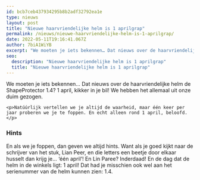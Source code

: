 ```yaml
---
id: bcb7ceb437934295b8b2adf32792ea1e
type: nieuws
layout: post
title: "Nieuwe haarvriendelijke helm is 1 aprilgrap"
permalink: /nieuws/nieuwe-haarvriendelijke-helm-is-1-aprilgrap/
date: 2022-05-11T19:16:41.067Z
author: 7biA1WiYB
excerpt: "We moeten je iets bekennen… Dat nieuws over de haarvriendelijke helm de ShapeProtector 1.4? 1 april, kikker in je bil! We hebben het allemaal uit onze duim gezogen.  "
seo:
  description: "Nieuwe haarvriendelijke helm is 1 aprilgrap"
  title: "Nieuwe haarvriendelijke helm is 1 aprilgrap"
---
```

We moeten je iets bekennen… Dat nieuws over de haarvriendelijke helm de ShapeProtector 1.4? 1 april, kikker in je bil! We hebben het allemaal uit onze duim gezogen.  

    <p>Natúúrlijk vertellen we je altijd de waarheid, maar één keer per jaar proberen we je te foppen. En echt alleen rond 1 april, beloofd.</p>
<h3>Hints</h3>
<p>En als we je foppen, dan geven we altijd hints. Want als je goed kijkt naar de schrijver van het stuk, Lian Peer, en die letters een beetje door elkaar husselt dan krijg je… ‘één april’! En Lin Paree? Inderdaad! En de dag dat de helm in de winkels ligt: 1 april! Dat had je misschien ook wel aan het serienummer van de helm kunnen zien: 1.4.</p>  
